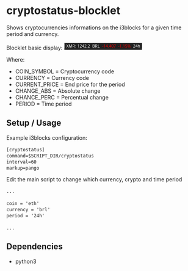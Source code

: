 # cryptostatus-blocklet

Shows cryptocurrencies informations on the i3blocks for a given time period and currency. 

Blocklet basic display:
![](cryptostatus.png)

Where:
- COIN_SYMBOL   = Cryptocurrency code
- CURRENCY      = Currency code
- CURRENT_PRICE = End price for the period
- CHANGE_ABS    = Absolute change 
- CHANCE_PERC   = Percentual change 
- PERIOD        = Time period 


## Setup / Usage

Example i3blocks configuration:

```
[cryptostatus]
command=$SCRIPT_DIR/cryptostatus
interval=60
markup=pango
```

Edit the main script to change which currency, crypto and time period  

```
...

coin = 'eth'
currency = 'brl'
period = '24h'

...
```

## Dependencies

- python3
